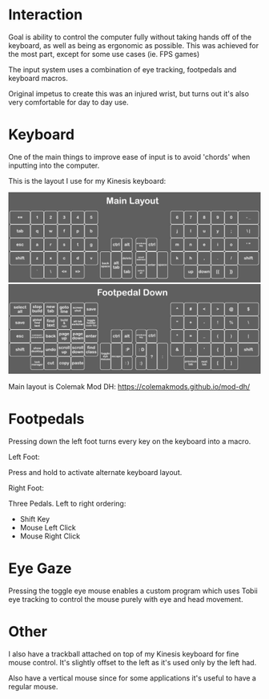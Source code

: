 # Interaction

Goal is ability to control the computer fully without taking hands off of the keyboard, as well as being as ergonomic as possible. This was achieved for the most part, except for some use cases (ie. FPS games)

The input system uses a combination of eye tracking, footpedals and keyboard macros.

Original impetus to create this was an injured wrist, but turns out it's also very comfortable for day to day use.

# Keyboard

One of the main things to improve ease of input is to avoid 'chords' when inputting into the computer.

This is the layout I use for my Kinesis keyboard:

![kinesis layout](images/kinesis%20layout.png?raw=true)
![kinesis layout alternate](images/kinesis%20layout%20alternate.png?raw=true)

Main layout is Colemak Mod DH:
https://colemakmods.github.io/mod-dh/

# Footpedals

Pressing down the left foot turns every key on the keyboard into a macro.


Left Foot:

Press and hold to activate alternate keyboard layout.

Right Foot:

Three Pedals. Left to right ordering:
- Shift Key
- Mouse Left Click
- Mouse Right Click

# Eye Gaze

Pressing the toggle eye mouse enables a custom program which uses Tobii eye tracking to control the mouse purely with eye and head movement.

# Other

I also have a trackball attached on top of my Kinesis keyboard for fine mouse control. It's slightly offset to the left as it's used only by the left had.

Also have a vertical mouse since for some applications it's useful to have a regular mouse.
